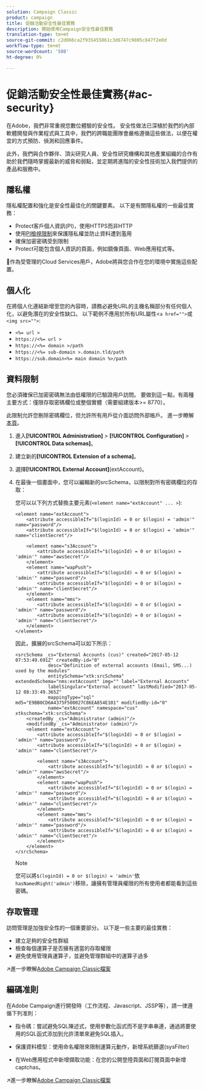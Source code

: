 ```yaml
---
solution: Campaign Classic
product: campaign
title: 促銷活動安全性最佳實務
description: 開始使用Campaign安全性最佳實務
translation-type: tm+mt
source-git-commit: c2d066ca2f935455861c3d6747c9805c847f2e0d
workflow-type: tm+mt
source-wordcount: '508'
ht-degree: 0%

---
```


# 促銷活動安全性最佳實務{#ac-security}

在Adobe，我們非常重視您數位體驗的安全性。 安全性做法已深植於我們的內部軟體開發與作業程式與工具中，我們的跨職能團隊會嚴格遵循這些做法，以便在權宜的方式預防、偵測和回應事件。

此外，我們與合作夥伴、頂尖研究人員、安全性研究機構和其他產業組織的合作有助於我們隨時掌握最新的威脅和弱點，並定期將進階的安全性技術加入我們提供的產品和服務中。

## 隱私權

隱私權配置和強化是安全性最佳化的關鍵要素。 以下是有關隱私權的一些最佳實務：

* Protect客戶個人資訊(PI)，使用HTTPS而非HTTP
* 使用[PI檢視限制](../dev/restrict-pi-view.md)來保護隱私權並防止資料遭到濫用
* 確保加密密碼受到限制
* Protect可能包含個人資訊的頁面，例如鏡像頁面、Web應用程式等。

:speech_balloon:作為受管理的Cloud Services用戶，Adobe將與您合作在您的環境中實施這些配置。

## 個人化

在將個人化連結新增至您的內容時，請務必避免URL的主機名稱部分有任何個人化，以避免潛在的安全性缺口。 以下範例不應用於所有URL屬性&lt;`a href="">`或`<img src="">`:

* `<%= url >`
* `https://<%= url >`
* `https://<%= domain >/path`
* `https://<%= sub-domain >.domain.tld/path`
* `https://sub.domain<%= main domain %>/path`

## 資料限制

您必須確保已加密密碼無法由低權限的已驗證用戶訪問。 要做到這一點，有兩種主要方式：僅限存取密碼欄位或整個實體（需要組建版本>= 8770）。

此限制允許您刪除密碼欄位，但允許所有用戶從介面訪問外部帳戶。 進一步瞭解[本頁](../dev/restrict-pi-view.md)。

1. 進入&#x200B;**[!UICONTROL Administration]** > **[!UICONTROL Configuration]** > **[!UICONTROL Data schemas]**。

1. 建立新的&#x200B;**[!UICONTROL Extension of a schema]**。

1. 選擇&#x200B;**[!UICONTROL External Account]**(extAccount)。

1. 在最後一個畫面中，您可以編輯新的srcSchema，以限制對所有密碼欄位的存取：

   您可以以下列方式替換主要元素(`<element name="extAccount" ... >`):

   ```
   <element name="extAccount">
       <attribute accessibleIf="$(loginId) = 0 or $(login) = 'admin'" name="password"/>
       <attribute accessibleIf="$(loginId) = 0 or $(login) = 'admin'" name="clientSecret"/>
   
       <element name="s3Account">
           <attribute accessibleIf="$(loginId) = 0 or $(login) = 'admin'" name="awsSecret"/>
       </element>
       <element name="wapPush">
           <attribute accessibleIf="$(loginId) = 0 or $(login) = 'admin'" name="password"/>
           <attribute accessibleIf="$(loginId) = 0 or $(login) = 'admin'" name="clientSecret"/>
       </element>
       <element name="mms">
           <attribute accessibleIf="$(loginId) = 0 or $(login) = 'admin'" name="password"/>
           <attribute accessibleIf="$(loginId) = 0 or $(login) = 'admin'" name="clientSecret"/>
       </element>
   </element>
   ```

   因此，擴展的srcSchema可以如下所示：

   ```
   <srcSchema _cs="External Accounts (cus)" created="2017-05-12 07:53:49.691Z" createdBy-id="0"
               desc="Definition of external accounts (Email, SMS...) used by the modules"
               entitySchema="xtk:srcSchema" extendedSchema="nms:extAccount" img="" label="External Accounts"
               labelSingular="External account" lastModified="2017-05-12 08:33:49.365Z"
               mappingType="sql" md5="E9BB0CD6A4375F500027C86EA854E101" modifiedBy-id="0"
               name="extAccount" namespace="cus" xtkschema="xtk:srcSchema">
       <createdBy _cs="Administrator (admin)"/>
       <modifiedBy _cs="Administrator (admin)"/>
       <element name="extAccount">
           <attribute accessibleIf="$(loginId) = 0 or $(login) = 'admin'" name="password"/>
           <attribute accessibleIf="$(loginId) = 0 or $(login) = 'admin'" name="clientSecret"/>
   
           <element name="s3Account">
               <attribute accessibleIf="$(loginId) = 0 or $(login) = 'admin'" name="awsSecret"/>
           </element>
           <element name="wapPush">
               <attribute accessibleIf="$(loginId) = 0 or $(login) = 'admin'" name="password"/>
               <attribute accessibleIf="$(loginId) = 0 or $(login) = 'admin'" name="clientSecret"/>
           </element>
           <element name="mms">
               <attribute accessibleIf="$(loginId) = 0 or $(login) = 'admin'" name="password"/>
               <attribute accessibleIf="$(loginId) = 0 or $(login) = 'admin'" name="clientSecret"/>
           </element>
       </element>
   </srcSchema>    
   ```

   >[!NOTE]
   >
   >您可以將`$(loginId) = 0 or $(login) = 'admin'`依`hasNamedRight('admin')`移除，讓擁有管理員權限的所有使用者都能看到這些密碼。


## 存取管理

訪問管理是加強安全性的一個重要部分。 以下是一些主要的最佳實務：

* 建立足夠的安全性群組
* 檢查每個運算子是否擁有適當的存取權限
* 避免使用管理員運算子，並避免管理群組中的運算子過多

:arrow_upper_right:進一步瞭解[Adobe Campaign Classic檔案](https://experienceleague.adobe.com/docs/campaign-classic/using/installing-campaign-classic/security-privacy/access-management.html?lang=en#webapp-operator)

## 編碼准則

在Adobe Campaign進行開發時（工作流程、Javascript、JSSP等），請一律遵循下列准則：

* 指令碼：嘗試避免SQL陳述式，使用參數化函式而不是字串串連，通過將要使用的SQL函式添加到允許清單來避免SQL插入。

* 保護資料模型：使用命名權限來限制運算元動作，新增系統篩選(sysFilter)

* 在Web應用程式中新增擷取功能：在您的公開登陸頁面和訂閱頁面中新增captchas。

:arrow_upper_right:進一步瞭解[Adobe Campaign Classic檔案](https://experienceleague.adobe.com/docs/campaign-classic/using/installing-campaign-classic/security-privacy/scripting-coding-guidelines.html?lang=en#installing-campaign-classic)
